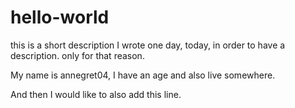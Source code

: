 # hello-world
this is a short description I wrote one day, today, in order to have a description. only for that reason.

My name is annegret04, I have an age and also live somewhere.

And then I would like to also add this line.
